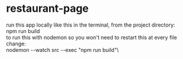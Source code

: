 # restaurant-page
run this app locally like this in the terminal, from the project directory:\
npm run build\
to run this with nodemon so you won't need to restart this at every file change:\
nodemon --watch src --exec "npm run build"\
